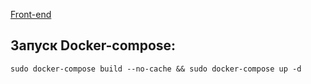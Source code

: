 
[Front-end](https://github.com/ravel57/itdesk-front)

Запуск Docker-compose:
-
```
sudo docker-compose build --no-cache && sudo docker-compose up -d 
```
